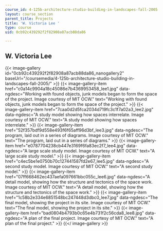 ```yaml
---
course_id: 4-125b-architecture-studio-building-in-landscapes-fall-2005
layout: course_section
parent_title: Projects
title: 'W. Victoria Lee '
type: course
uid: 0cb92c439292f2f82908a87acb88da86

---
```


W. Victoria Lee
---------------
{{< image-gallery id="0cb92c439292f2f82908a87acb88da86_nanogallery2" baseUrl="/coursemedia/4-125b-architecture-studio-building-in-landscapes-fall-2005/" >}}
{{< image-gallery-item href="c0a14c9904a18c45086e7b4369953458_lee1.jpg" data-ngdesc="Working with found objects, junk models began to form the space of the project. Image courtesy of MIT OCW." text="Working with found objects, junk models began to form the space of the project." >}}
{{< image-gallery-item href="7caa0d2d5fca2034d719fc3c1f7a02a3_lee2.jpg" data-ngdesc="A study model showing how spaces interrelate. Image courtesy of MIT OCW." text="A study model showing how spaces interrelate." >}}
{{< image-gallery-item href="52f357bdf9d558e493f6f65aff96d3bf_lee3.jpg" data-ngdesc="The program, laid out in a series of diagrams. Image courtesy of MIT OCW." text="The program, laid out in a series of diagrams." >}}
{{< image-gallery-item href="e0787704238cb447e3169f6fa83ec2f7_lee4.jpg" data-ngdesc="A large scale study model. Image courtesy of MIT OCW." text="A large scale study model." >}}
{{< image-gallery-item href="c4ec5be1e0750b70c127441587fd2e67_lee5.jpg" data-ngdesc="A second study model. Image courtesy of MIT OCW." text="A second study model." >}}
{{< image-gallery-item href="07ff668462ec437aefa097661bbc055c_lee6.jpg" data-ngdesc="A detail model, showing how the structure and tectonics of the space work. Image courtesy of MIT OCW." text="A detail model, showing how the structure and tectonics of the space work." >}}
{{< image-gallery-item href="1c58b2e334e6851548bc247448d3dbc0_lee7.jpg" data-ngdesc="The final model, showing the project in its site. Image courtesy of MIT OCW." text="The final model, showing the project in its site." >}}
{{< image-gallery-item href="bad0804b4793b0c65e4b731f2c56cda8_lee8.jpg" data-ngdesc="A plan of the final project. Image courtesy of MIT OCW." text="A plan of the final project." >}}
{{</ image-gallery >}}
